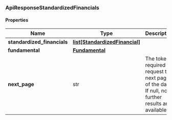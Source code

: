 

[//]: # (CLASS:ApiResponseStandardizedFinancials)

[//]: # (KIND:object)

### ApiResponseStandardizedFinancials

#### Properties

[//]: # (START_DEFINITION)

Name | Type | Description
------------ | ------------- | -------------
**standardized_financials** | [**list[StandardizedFinancial]**](StandardizedFinancial.md) |  &nbsp;
**fundamental** | [**Fundamental**](Fundamental.md) |  &nbsp;
**next_page** | str | The token required to request the next page of the data. If null, no further results are available. &nbsp;

[//]: # (END_DEFINITION)


[//]: # (CONTAINED_CLASS:StandardizedFinancial)


[//]: # (CONTAINED_CLASS:Fundamental)



